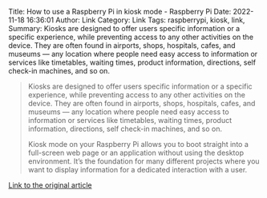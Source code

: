 Title: How to use a Raspberry Pi in kiosk mode - Raspberry Pi
Date: 2022-11-18 16:36:01
Author: Link
Category: Link
Tags: raspberrypi, kiosk, link, 
Summary: Kiosks are designed to offer users specific information or a specific experience, while preventing access to any other activities on the device. They are often found in airports, shops, hospitals, cafes, and museums — any location where people need easy access to information or services like timetables, waiting times, product information, directions, self check-in machines, and so on.

> Kiosks are designed to offer users specific information or a specific experience, while preventing access to any other activities on the device. They are often found in airports, shops, hospitals, cafes, and museums — any location where people need easy access to information or services like timetables, waiting times, product information, directions, self check-in machines, and so on.
> 
> Kiosk mode on your Raspberry Pi allows you to boot straight into a full-screen web page or an application without using the desktop environment. It’s the foundation for many different projects where you want to display information for a dedicated interaction with a user.
> 
> 

[Link to the original article](https://www.raspberrypi.com/tutorials/how-to-use-a-raspberry-pi-in-kiosk-mode/)
